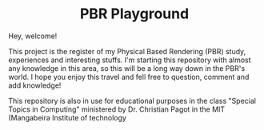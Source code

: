 <center> <h1>PBR Playground</h1> </center>

Hey, welcome! 

This project is the register of my Physical Based Rendering (PBR) study, experiences and interesting stuffs. I'm starting this repository with almost any knowledge in this area, so this will be a long way down in the PBR's world. I hope you enjoy this travel and fell free to question, comment and  add knowledge! 

This repository is also in use for educational purposes in the class "Special Topics in Computing" ministered by Dr. Christian Pagot in the MIT (Mangabeira Institute of technology
<!--stackedit_data:
eyJoaXN0b3J5IjpbLTc5MjgyMzUzNV19
-->